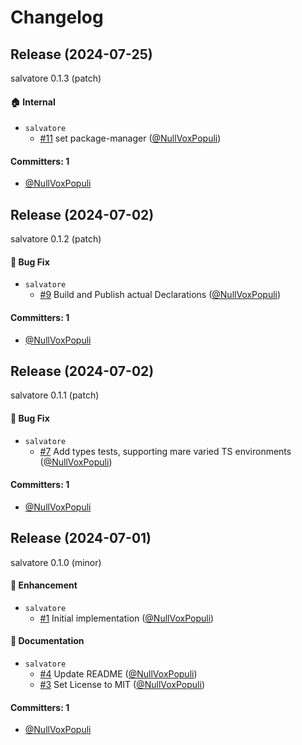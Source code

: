 # Changelog

## Release (2024-07-25)

salvatore 0.1.3 (patch)

#### :house: Internal
* `salvatore`
  * [#11](https://github.com/NullVoxPopuli/salvatore/pull/11) set package-manager ([@NullVoxPopuli](https://github.com/NullVoxPopuli))

#### Committers: 1
- [@NullVoxPopuli](https://github.com/NullVoxPopuli)

## Release (2024-07-02)

salvatore 0.1.2 (patch)

#### :bug: Bug Fix
* `salvatore`
  * [#9](https://github.com/NullVoxPopuli/salvatore/pull/9) Build and Publish actual Declarations ([@NullVoxPopuli](https://github.com/NullVoxPopuli))

#### Committers: 1
- [@NullVoxPopuli](https://github.com/NullVoxPopuli)

## Release (2024-07-02)

salvatore 0.1.1 (patch)

#### :bug: Bug Fix
* `salvatore`
  * [#7](https://github.com/NullVoxPopuli/salvatore/pull/7) Add types tests, supporting mare varied TS environments ([@NullVoxPopuli](https://github.com/NullVoxPopuli))

#### Committers: 1
- [@NullVoxPopuli](https://github.com/NullVoxPopuli)

## Release (2024-07-01)

salvatore 0.1.0 (minor)

#### :rocket: Enhancement
* `salvatore`
  * [#1](https://github.com/NullVoxPopuli/salvatore/pull/1) Initial implementation ([@NullVoxPopuli](https://github.com/NullVoxPopuli))

#### :memo: Documentation
* `salvatore`
  * [#4](https://github.com/NullVoxPopuli/salvatore/pull/4) Update README ([@NullVoxPopuli](https://github.com/NullVoxPopuli))
  * [#3](https://github.com/NullVoxPopuli/salvatore/pull/3) Set License to MIT ([@NullVoxPopuli](https://github.com/NullVoxPopuli))

#### Committers: 1
- [@NullVoxPopuli](https://github.com/NullVoxPopuli)
